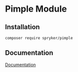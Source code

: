 # Pimple Module

## Installation

```
composer require spryker/pimple
```

## Documentation

[Documentation](https://spryker.github.io)
